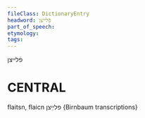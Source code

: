 ```yaml
---
fileClass: DictionaryEntry
headword: פֿלייצן
part_of_speech: 
etymology: 
tags: 
---
```

פֿלייצן

CENTRAL
========

flaitsn, flaicn פלײֵצן {Birnbaum transcriptions}
